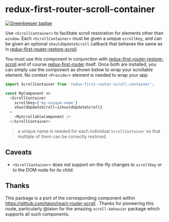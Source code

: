 # redux-first-router-scroll-container

[![Greenkeeper badge](https://badges.greenkeeper.io/faceyspacey/redux-first-router-scroll-container.svg)](https://greenkeeper.io/)

Use `<ScrollContainer>` to facilitate scroll restoration for elements other than `window`. Each `<ScrollContainer>` must be given a unique `scrollKey`, and can be given an optional `shouldUpdateScroll` callback that behaves the same as in [redux-first-router-restore-scroll](https://github.com/faceyspacey/redux-first-router-restore-scroll).

You must use this component in conjunction with [redux-first-router-restore-scroll](https://github.com/faceyspacey/redux-first-router-restore-scroll) and of course [redux-first-router](https://github.com/faceyspacey/redux-first-router) itself. Once both are installed, you can simply use the component as shown below to wrap your scrollable element. No context `<Provider>` element is needed to wrap your app.

```js
import ScrollContainer from 'redux-first-router-scroll-container';

const MyComponent => 
  <ScrollContainer
    scrollKey={'my-unique-name'}
    shouldUpdateScroll={shouldUpdateScroll}
  >
    <MyScrollableComponent />
  </ScrollContainer>
```
> a unique name is needed for each individual `ScrollContainer` so that multiple of them can be correctly restored.


## Caveats
- `<ScrollContainer>` does not support on-the-fly changes to `scrollKey` or to the DOM node for its child.


## Thanks
This package is a port of the corresponding component within https://github.com/taion/react-router-scroll . Thanks for pioneering this route, particularly @taion for the amazing `scroll-behavior` package which supports all such components. 

